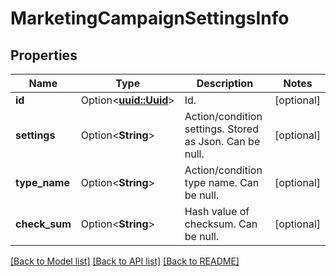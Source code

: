 # MarketingCampaignSettingsInfo

## Properties

Name | Type | Description | Notes
------------ | ------------- | ------------- | -------------
**id** | Option<[**uuid::Uuid**](uuid::Uuid.md)> | Id. | [optional]
**settings** | Option<**String**> | Action/condition settings. Stored as Json. Can be null. | [optional]
**type_name** | Option<**String**> | Action/condition type name. Can be null. | [optional]
**check_sum** | Option<**String**> | Hash value of checksum. Can be null. | [optional]

[[Back to Model list]](../README.md#documentation-for-models) [[Back to API list]](../README.md#documentation-for-api-endpoints) [[Back to README]](../README.md)



